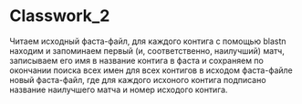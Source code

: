 # Classwork_2
Читаем исходный фаста-файл, для каждого контига с помощью blastn находим и запоминаем первый (и, соответственно, наилучший) матч, записываем его имя в название контига в фаста и сохраняем по окончании поиска всех имен для всех контигов в исходом фаста-файле новый фаста-файл, где для каждого исхоного контига подписано название наилучшего матча и номер исходого контига.  
